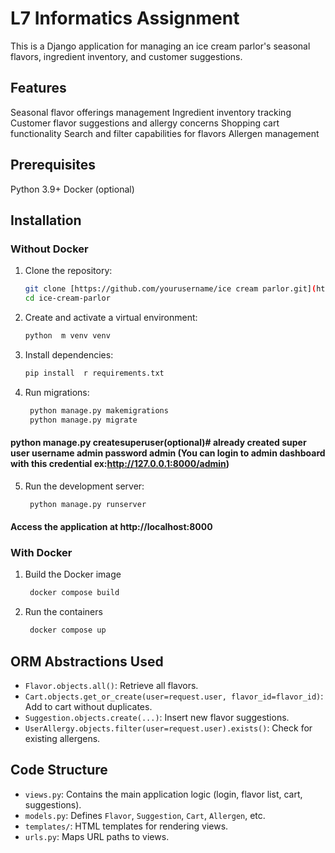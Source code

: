 # L7 Informatics Assignment

This is a Django application for managing an ice cream parlor's seasonal flavors, ingredient inventory, and customer suggestions.

## Features

  Seasonal flavor offerings management
  Ingredient inventory tracking
  Customer flavor suggestions and allergy concerns
  Shopping cart functionality
  Search and filter capabilities for flavors
  Allergen management

## Prerequisites

  Python 3.9+
  Docker (optional)

## Installation


### Without Docker

1. Clone the repository:
   ```bash
   git clone [https://github.com/yourusername/ice cream parlor.git](https://github.com/ashwiniayatti/L7_Informatics-Assignment.git)
   cd ice-cream-parlor
2. Create and activate a virtual environment:
    ```bash
    python  m venv venv

3. Install dependencies:
    ```bash
    pip install  r requirements.txt

4. Run migrations:
    ```bash    
     python manage.py makemigrations
     python manage.py migrate
#### python manage.py createsuperuser(optional)# already created super user username admin password  admin (You can login to admin dashboard with this credential  ex:http://127.0.0.1:8000/admin)

5. Run the development server:
    ```bash
     python manage.py runserver
#### Access the application at http://localhost:8000

### With Docker 
1. Build the Docker image
    ```bash
     docker compose build
2. Run the containers
    ```bash
     docker compose up


## ORM Abstractions Used

- `Flavor.objects.all()`: Retrieve all flavors.
- `Cart.objects.get_or_create(user=request.user, flavor_id=flavor_id)`: Add to cart without duplicates.
- `Suggestion.objects.create(...)`: Insert new flavor suggestions.
- `UserAllergy.objects.filter(user=request.user).exists()`: Check for existing allergens.


## Code Structure

- `views.py`: Contains the main application logic (login, flavor list, cart, suggestions).
- `models.py`: Defines `Flavor`, `Suggestion`, `Cart`, `Allergen`, etc.
- `templates/`: HTML templates for rendering views.
- `urls.py`: Maps URL paths to views.

